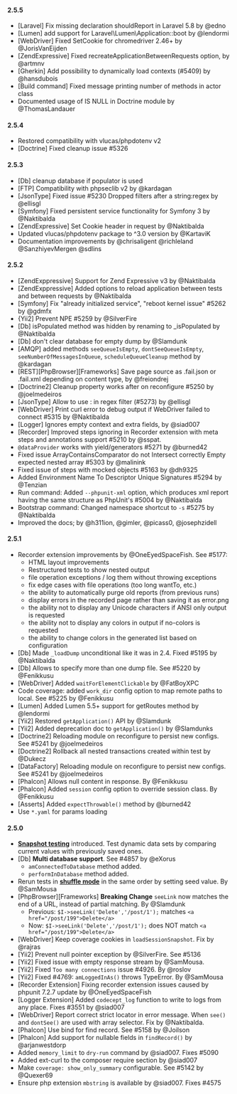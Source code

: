 #### 2.5.5

* [Laravel] Fix missing declaration shouldReport in Laravel 5.8 by @edno
* [Lumen] add support for Laravel\Lumen\Application::boot by @lendormi
* [WebDriver] Fixed SetCookie for chromedriver 2.46+ by @JorisVanEijden
* [ZendExpressive] Fixed recreateApplicationBetweenRequests option, by @artmnv
* [Gherkin] Add possibility to dynamically load contexts (#5409) by @hansdubois
* [Build command] Fixed message printing number of methods in actor class
* Documented usage of IS NULL in Doctrine module by @ThomasLandauer

#### 2.5.4

* Restored compatibility with vlucas/phpdotenv v2
* [Doctrine] Fixed cleanup issue #5326

#### 2.5.3

* [Db] cleanup database if populator is used
* [FTP] Compatibility with phpseclib v2 by @kardagan
* [JsonType] Fixed issue #5230 Dropped filters after a string:regex by @ellisgl
* [Symfony] Fixed persistent service functionality for Symfony 3 by @Naktibalda
* [ZendExpressive] Set Cookie header in request by @Naktibalda 
* Updated vlucas/phpdotenv package to ^3.0 version by @KartaviK
* Documentation improvements by @chrisaligent @richleland @SanzhiyevMergen @sdlins


#### 2.5.2

* [ZendExppressive] Support for Zend Expressive v3 by @Naktibalda 
* [ZendExppressive] Added options to reload application between tests and between requests by @Naktibalda
* [Symfony] Fix "already initialized service", "reboot kernel issue" #5262 by @gdmfx
* {Yii2] Prevent NPE #5259 by @SilverFire
* [Db] isPopulated method was hidden by renaming to _isPopulated by @Naktibalda
* [Db] don't clear database for empty dump by @Slamdunk 
* [AMQP] added methods `seeQueueIsEmpty`, `dontSeeQueueIsEmpty`, `seeNumberOfMessagesInQueue`, `scheduleQueueCleanup` method by @kardagan
* [REST][PhpBrowser][Frameworks] Save page source as .fail.json or .fail.xml depending on content type, by @freiondrej 
* [Doctrine2] Cleanup property works after on reconfigure #5250 by @joelmedeiros
* [JsonType] Allow to use : in regex filter (#5273) by @ellisgl
* [WebDriver] Print curl error to debug output if WebDriver failed to connect #5315 by @Naktibalda
* [Logger] Ignores empty context and extra fields, by @siad007 
* [Recorder] Improved steps ignoring in Recorder extension with meta steps and annotations support #5210 by @sspat.
* `@dataProvider` works with yield/generators #5271 by @burned42
* Fixed issue ArrayContainsComparator do not Intersect correctly Empty expected nested array #5303 by @malinink
* Fixed issue of steps with mocked objects #5163 by @dh9325
* Added Environment Name To Descriptor Unique Signatures #5294 by @Tenzian
* Run command: Added `--phpunit-xml` option, which produces xml report having the same structure as PhpUnit's #5004 by @Naktibalda 
* Bootstrap command: Changed namespace shortcut to `-s` #5275 by @Naktibalda
* Improved the docs; by @h311ion, @gimler, @picass0, @josephzidell


#### 2.5.1

* Recorder extension improvements by @OneEyedSpaceFish. See #5177:
  * HTML layout improvements
  * Restructured tests to show nested output
  * file operation exceptions / log them without throwing exceptions
  * fix edge cases with file operations (too long wantTo, etc.)
  * the ability to automatically purge old reports (from previous runs)
  * display errors in the recorded page rather than saving it as error.png
  * the ability not to display any Unicode characters if ANSI only output is requested
  * the ability not to display any colors in output if no-colors is requested
  * the ability to change colors in the generated list based on configuration
* [Db] Made `_loadDump` unconditional like it was in 2.4. Fixed #5195 by @Naktibalda
* [Db] Allows to specify more than one dump file. See #5220 by @Fenikkusu
* [WebDriver] Added `waitForElementClickable` by @FatBoyXPC 
* Code coverage: added `work_dir` config option to map remote paths to local. See #5225 by @Fenikkusu 
* [Lumen] Added Lumen 5.5+ support for getRoutes method by @lendormi
* [Yii2] Restored `getApplication()` API by @Slamdunk 
* [Yii2] Added deprecation doc to `getApplication()` by @Slamdunks
* [Doctrine2] Reloading module on reconfigure to persist new configs. See #5241 by @joelmedeiros
* [Doctrine2] Rollback all nested transactions created within test by @Dukecz
* [DataFactory] Reloading module on reconfigure to persist new configs. See #5241 by @joelmedeiros
* [Phalcon] Allows null content in response. By @Fenikkusu
* [Phalcon] Added `session` config option to override session class. By @Fenikkusu
* [Asserts] Added `expectThrowable()` method by @burned42
* Use `*.yaml` for params loading

#### 2.5.0

* [**Snapshot testing**](https://codeception.com/docs/09-Data#Testing-Dynamic-Data-with-Snapshots) introduced. Test dynamic data sets by comparing current values with previously saved ones.
* [Db] **Multi database support**. See #4857 by @eXorus
  * `amConnectedToDatabase` method added.
  * `performInDatabase` method added.
* Rerun tests in **[shuffle mode](https://codeception.com/docs/07-AdvancedUsage#Shuffle)** in the same order by setting seed value. By @SamMousa
* [PhpBrowser][Frameworks] **Breaking Change** `seeLink` now matches the end of a URL, instead of partial matching. By @Slamdunk
  * Previous: `$I->seeLink('Delete','/post/1');` matches `<a href="/post/199">Delete</a>`
  * Now: `$I->seeLink('Delete','/post/1');` does NOT match `<a href="/post/199">Delete</a>` 
* [WebDriver] Keep coverage cookies in `loadSessionSnapshot`. Fix by @rajras 
* [Yii2] Prevent null pointer exception by @SilverFire. See #5136
* [Yii2] Fixed issue with empty response stream by @SamMousa.
* [Yii2] Fixed `Too many connections` issue #4926. By @roslov
* [Yii2] Fixed #4769: `amLoggedInAs()` throws TypeError. By @SamMousa
* [Recorder Extension] Fixing recorder extension issues caused by phpunit 7.2.7 update by @OneEyedSpaceFish
* [Logger Extension] Added `codecept_log` function to write to logs from any place. Fixes #3551 by @siad007  
* [WebDriver] Report correct strict locator in error message. When `see()` and `dontSee()` are used with array selector. Fix by @Naktibalda.
* [Phalcon] Use bind for find record. See #5158 by @Joilson
* [Phalcon] Add support for nullable fields in `findRecord()` by @arjanwestdorp 
* Added `memory_limit` to `dry-run` command by @siad007. Fixes #5090
* Added ext-curl to the composer require section by @siad007
* Make `coverage: show_only_summary` configurable. See #5142 by @Quexer69
* Ensure php extension `mbstring` is available by @siad007. Fixes #4575 
